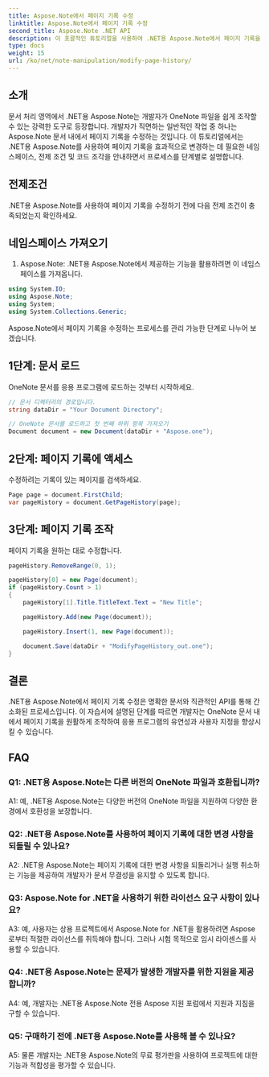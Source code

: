 ```yaml
---
title: Aspose.Note에서 페이지 기록 수정
linktitle: Aspose.Note에서 페이지 기록 수정
second_title: Aspose.Note .NET API
description: 이 포괄적인 튜토리얼을 사용하여 .NET용 Aspose.Note에서 페이지 기록을 수정하는 방법을 알아보세요. 문서 처리 능력을 손쉽게 향상시켜 보세요.
type: docs
weight: 15
url: /ko/net/note-manipulation/modify-page-history/
---
```

## 소개

문서 처리 영역에서 .NET용 Aspose.Note는 개발자가 OneNote 파일을 쉽게 조작할 수 있는 강력한 도구로 등장합니다. 개발자가 직면하는 일반적인 작업 중 하나는 Aspose.Note 문서 내에서 페이지 기록을 수정하는 것입니다. 이 튜토리얼에서는 .NET용 Aspose.Note를 사용하여 페이지 기록을 효과적으로 변경하는 데 필요한 네임스페이스, 전제 조건 및 코드 조각을 안내하면서 프로세스를 단계별로 설명합니다.

## 전제조건

.NET용 Aspose.Note를 사용하여 페이지 기록을 수정하기 전에 다음 전제 조건이 충족되었는지 확인하세요.

## 네임스페이스 가져오기

1. Aspose.Note: .NET용 Aspose.Note에서 제공하는 기능을 활용하려면 이 네임스페이스를 가져옵니다.

```csharp
using System.IO;
using Aspose.Note;
using System;
using System.Collections.Generic;
```

Aspose.Note에서 페이지 기록을 수정하는 프로세스를 관리 가능한 단계로 나누어 보겠습니다.

## 1단계: 문서 로드

OneNote 문서를 응용 프로그램에 로드하는 것부터 시작하세요.

```csharp
// 문서 디렉터리의 경로입니다.
string dataDir = "Your Document Directory";

// OneNote 문서를 로드하고 첫 번째 하위 항목 가져오기
Document document = new Document(dataDir + "Aspose.one");
```

## 2단계: 페이지 기록에 액세스

수정하려는 기록이 있는 페이지를 검색하세요.

```csharp
Page page = document.FirstChild;
var pageHistory = document.GetPageHistory(page);
```

## 3단계: 페이지 기록 조작

페이지 기록을 원하는 대로 수정합니다.

```csharp
pageHistory.RemoveRange(0, 1);

pageHistory[0] = new Page(document);
if (pageHistory.Count > 1)
{
    pageHistory[1].Title.TitleText.Text = "New Title";

    pageHistory.Add(new Page(document));

    pageHistory.Insert(1, new Page(document));

    document.Save(dataDir + "ModifyPageHistory_out.one");
}
```

## 결론

.NET용 Aspose.Note에서 페이지 기록 수정은 명확한 문서와 직관적인 API를 통해 간소화된 프로세스입니다. 이 자습서에 설명된 단계를 따르면 개발자는 OneNote 문서 내에서 페이지 기록을 원활하게 조작하여 응용 프로그램의 유연성과 사용자 지정을 향상시킬 수 있습니다.

## FAQ

### Q1: .NET용 Aspose.Note는 다른 버전의 OneNote 파일과 호환됩니까?

A1: 예, .NET용 Aspose.Note는 다양한 버전의 OneNote 파일을 지원하여 다양한 환경에서 호환성을 보장합니다.

### Q2: .NET용 Aspose.Note를 사용하여 페이지 기록에 대한 변경 사항을 되돌릴 수 있나요?

A2: .NET용 Aspose.Note는 페이지 기록에 대한 변경 사항을 되돌리거나 실행 취소하는 기능을 제공하여 개발자가 문서 무결성을 유지할 수 있도록 합니다.

### Q3: Aspose.Note for .NET을 사용하기 위한 라이선스 요구 사항이 있나요?

A3: 예, 사용자는 상용 프로젝트에서 Aspose.Note for .NET을 활용하려면 Aspose로부터 적절한 라이선스를 취득해야 합니다. 그러나 시험 목적으로 임시 라이센스를 사용할 수 있습니다.

### Q4: .NET용 Aspose.Note는 문제가 발생한 개발자를 위한 지원을 제공합니까?

A4: 예, 개발자는 .NET용 Aspose.Note 전용 Aspose 지원 포럼에서 지원과 지침을 구할 수 있습니다.

### Q5: 구매하기 전에 .NET용 Aspose.Note를 사용해 볼 수 있나요?

A5: 물론 개발자는 .NET용 Aspose.Note의 무료 평가판을 사용하여 프로젝트에 대한 기능과 적합성을 평가할 수 있습니다.
